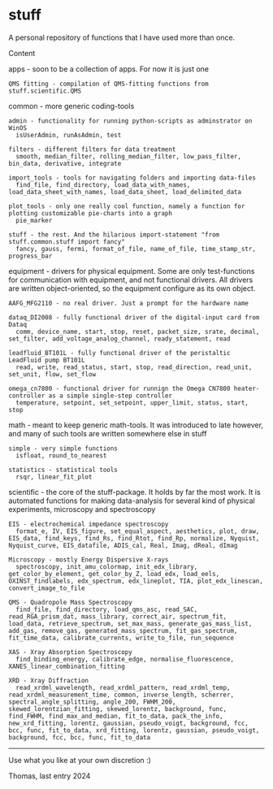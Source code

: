 # stuff
A personal repository of functions that I have used more than once.



Content
  
  
  apps - soon to be a collection of apps. For now it is just one
    
    QMS fitting - compilation of QMS-fitting functions from stuff.scientific.QMS
  
  
  common - more generic coding-tools
    
    admin - functionality for running python-scripts as adminstrator on WinOS
      isUserAdmin, runAsAdmin, test
    
    filters - different filters for data treatment
      smooth, median_filter, rolling_median_filter, low_pass_filter, bin_data, derivative, integrate
    
    import_tools - tools for navigating folders and importing data-files
      find_file, find_directory, load_data_with_names, load_data_sheet_with_names, load_data_sheet, load_delimited_data
    
    plot_tools - only one really cool function, namely a function for plotting customizable pie-charts into a graph
      pie_marker

    stuff - the rest. And the hilarious import-statement "from stuff.common.stuff import fancy"
      fancy, gauss, fermi, format_of_file, name_of_file, time_stamp_str, progress_bar

  
  equipment - drivers for physical equipment. Some are only test-functions for communication with equipment, and not functional drivers. All drivers are written object-oriented, so the equipment configure as its own object.

    AAFG_MFG2110 - no real driver. Just a prompt for the hardware name

    dataq_DI2008 - fully functional driver of the digital-input card from Dataq
      comm, device_name, start, stop, reset, packet_size, srate, decimal, set_filter, add_voltage_analog_channel, ready_statement, read

    leadfluid_BT101L - fully functional driver of the peristaltic LeadFluid pump BT101L
      read, write, read_status, start, stop, read_direction, read_unit, set_unit, flow, set_flow

    omega_cn7800 - functional driver for runnign the Omega CN7800 heater-controller as a simple single-step controller
      temperature, setpoint, set_setpoint, upper_limit, status, start, stop

  
  math - meant to keep generic math-tools. It was introduced to late however, and many of such tools are written somewhere else in stuff

    simple - very simple functions
      isfloat, round_to_nearest

    statistics - statistical tools
      rsqr, linear_fit_plot


  scientific - the core of the stuff-package. It holds by far the most work. It is automated functions for making data-analysis for several kind of physical experiments, microscopy and spectroscopy

    EIS - electrochemical impedance spectroscopy
      format_e, IV, EIS_figure, set_equal_aspect, aesthetics, plot, draw, EIS_data, find_keys, find_Rs, find_Rtot, find_Rp, normalize, Nyquist, Nyquist_curve, EIS_datafile, ADIS_cal, Real, Imag, dReal, dImag

    Microscopy - mostly Energy Dispersive X-rays
      spectroscopy, init_amu_colormap, init_edx_library, get_color_by_element, get_color_by_Z, load_edx, load_eels, OXINST_findlabels, edx_spectrum, edx_lineplot, TIA, plot_edx_linescan, convert_image_to_file

    QMS - Quadropole Mass Spectroscopy
      find_file, find_directory, load_qms_asc, read_SAC, read_RGA_prism_dat, mass_library, correct_air, spectrum_fit, load_data, retrieve_spectrum, set_max_mass, generate_gas_mass_list, add_gas, remove_gas, generated_mass_spectrum, fit_gas_spectrum, fit_time_data, calibrate_currents, write_to_file, run_sequence

    XAS - Xray Absorption Spectroscopy
      find_binding_energy, calibrate_edge, normalise_fluorescence, XANES_linear_combination_fitting

    XRD - Xray Diffraction
      read_xrdml_wavelength, read_xrdml_pattern, read_xrdml_temp, read_xrdml_measurement_time, common, inverse_length, scherrer, spectral_angle_splitting, angle_200, FWHM_200, skewed_lorentzian_fitting, skewed_lorentz, background, func, find_FWHM, find_max_and_median, fit_to_data, pack_the_info, new_xrd_fitting, lorentz, gaussian, pseudo_voigt, background, fcc, bcc, func, fit_to_data, xrd_fitting, lorentz, gaussian, pseudo_voigt, background, fcc, bcc, func, fit_to_data

------------------

Use what you like at your own discretion :)

Thomas, last entry 2024
      

